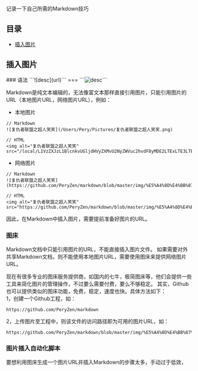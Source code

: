 记录一下自己所需的Markdown技巧

## 目录
- [插入图片](#10)

<h2 id="1">插入图片</h2>
### 语法
```![desc](url)``` === ```<img alt="desc" src="url">```

Markdown是纯文本编辑的，无法像富文本那样直接引用图片，只能引用图片的URL（本地图片URL，网络图片URL），例如：

* 本地图片
```
// Markdown
![复仇者联盟之超人笑笑](/Users/Pery/Pictures/复仇者联盟之超人笑笑.png)

// HTML
<img alt="复仇者联盟之超人笑笑" src="/local/L1VzZXJzL1BlcnkvUGljdHVyZXMvU2NyZWVuc2hvdF8yMDE2LTExLTE3LTE3LTEyLTIzLnBuZw==">
```

* 网络图片
```
// Markdown
![复仇者联盟之超人笑笑](https://github.com/PeryZen/markdown/blob/master/img/%E5%A4%8D%E4%BB%87%E8%80%85%E8%81%94%E7%9B%9F%E4%B9%8B%E8%B6%85%E4%BA%BA%E7%AC%91%E7%AC%91.jpeg)

// HTML
<img alt="复仇者联盟之超人笑笑" src="https://github.com/PeryZen/markdown/blob/master/img/%E5%A4%8D%E4%BB%87%E8%80%85%E8%81%94%E7%9B%9F%E4%B9%8B%E8%B6%85%E4%BA%BA%E7%AC%91%E7%AC%91.jpeg">
```

因此，在Markdown中插入图片，需要提前准备好图片的URL。

### 图床
Markdown文档中只能引用图片的URL，不能直接插入图片文件。
如果需要对外共享Markdown文档，则不能使用本地图片URL，需要使用图床来提供网络图片URL。

现在有很多专业的图床服务提供商，如国内的七牛，极简图床等，他们会提供一些工具来简化图片的管理操作，不过要么需要付费，要么不够稳定。
其实，Github也可以提供类似的图床功能，免费，稳定，速度也快。具体方法如下：  
1，创建一个Github工程，如：  
```
https://github.com/PeryZen/markdown
```

2，上传图片至工程中，则该文件的访问路径即为可用的图片URL，如：
```
https://github.com/PeryZen/markdown/blob/master/img/%E5%A4%8D%E4%BB%87%E8%80%85%E8%81%94%E7%9B%9F%E4%B9%8B%E8%B6%85%E4%BA%BA%E7%AC%91%E7%AC%91.jpeg
```

### 图片插入自动化脚本
要想利用图床生成一个图片URL并插入Markdown的步骤太多，手动过于低效，



